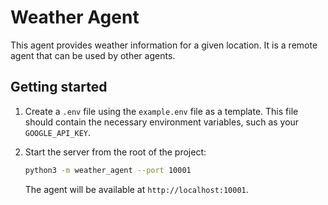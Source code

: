 # Weather Agent

This agent provides weather information for a given location. It is a remote agent that can be used by other agents.

## Getting started

1.  Create a `.env` file using the `example.env` file as a template. This file should contain the necessary environment variables, such as your `GOOGLE_API_KEY`.

2.  Start the server from the root of the project:

    ```bash
    python3 -m weather_agent --port 10001
    ```

    The agent will be available at `http://localhost:10001`.